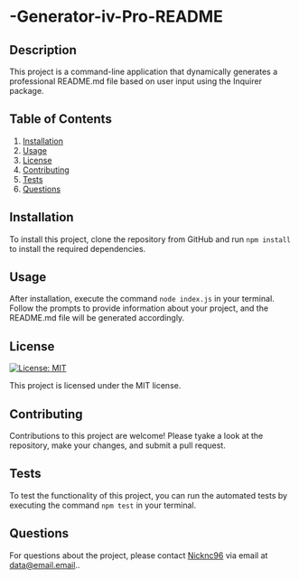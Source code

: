 # -Generator-iv-Pro-README

## Description
This project is a command-line application that dynamically generates a professional README.md file based on user input using the Inquirer package.

## Table of Contents
1. [Installation](#installation)
2. [Usage](#usage)
3. [License](#license)
4. [Contributing](#contributing)
5. [Tests](#tests)
6. [Questions](#questions)

## Installation
To install this project, clone the repository from GitHub and run `npm install` to install the required dependencies.

## Usage
After installation, execute the command `node index.js` in your terminal. Follow the prompts to provide information about your project, and the README.md file will be generated accordingly.

## License
[![License: MIT](https://img.shields.io/badge/License-MIT-blue.svg)](https://opensource.org/licenses/MIT)

This project is licensed under the MIT license.

## Contributing
Contributions to this project are welcome! Please tyake a look at the repository, make your changes, and submit a pull request.

## Tests
To test the functionality of this project, you can run the automated tests by executing the command `npm test` in your terminal.

## Questions
For questions about the project, please contact [Nicknc96](https://github.com/Nicknc96) via email at data@email.email..

